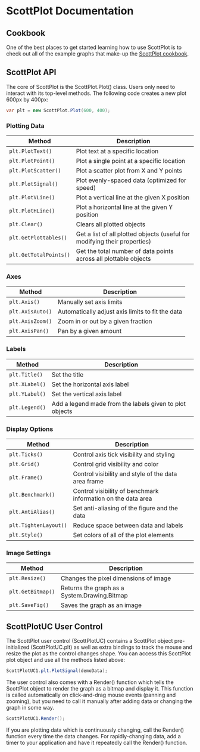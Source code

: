 # ScottPlot Documentation

## Cookbook
One of the best places to get started learning how to use ScottPlot is to check out all of the example graphs that make-up the [ScottPlot cookbook](cookbook).

## ScottPlot API
The core of ScottPlot is the ScottPlot.Plot() class. Users only need to interact with its top-level methods. The following code creates a new plot 600px by 400px:

```cs
var plt = new ScottPlot.Plot(600, 400);
```

### Plotting Data

Method | Description
---|---
`plt.PlotText()` | Plot text at a specific location
`plt.PlotPoint()` | Plot a single point at a specific location
`plt.PlotScatter()` | Plot a scatter plot from X and Y points
`plt.PlotSignal()` | Plot evenly-spaced data (optimized for speed)
`plt.PlotVLine()` | Plot a vertical line at the given X position
`plt.PlotHLine()` | Plot a horizontal line at the given Y position
`plt.Clear()` | Clears all plotted objects
`plt.GetPlottables()` | Get a list of all plotted objects (useful for modifying their properties)
`plt.GetTotalPoints()` | Get the total number of data points across all plottable objects

### Axes

Method | Description
---|---
`plt.Axis()` | Manually set axis limits
`plt.AxisAuto()` | Automatically adjust axis limits to fit the data
`plt.AxisZoom()` | Zoom in or out by a given fraction
`plt.AxisPan()` | Pan by a given amount

### Labels

Method | Description
---|---
`plt.Title()` | Set the title
`plt.XLabel()` | Set the horizontal axis label
`plt.YLabel()` | Set the vertical axis label
`plt.Legend()` | Add a legend made from the labels given to plot objects

### Display Options

Method | Description
---|---
`plt.Ticks()` | Control axis tick visibility and styling
`plt.Grid()` | Control grid visibility and color
`plt.Frame()` | Control visibility and style of the data area frame
`plt.Benchmark()` | Control visibility of benchmark information on the data area
`plt.AntiAlias()` | Set anti-aliasing of the figure and the data
`plt.TightenLayout()` | Reduce space between data and labels
`plt.Style()` | Set colors of all of the plot elements

### Image Settings

Method | Description
---|---
`plt.Resize()` | Changes the pixel dimensions of image
`plt.GetBitmap()` | Returns the graph as a System.Drawing.Bitmap
`plt.SaveFig()` | Saves the graph as an image

## ScottPlotUC User Control
The ScottPlot user control (ScottPlotUC) contains a ScottPlot object pre-initialized (ScottPlotUC.plt) as well as extra bindings to track the mouse and resize the plot as the control changes shape. You can access this ScottPlot plot object and use all the methods listed above:

```cs
ScottPlotUC1.plt.PlotSignal(demoData);
```

The user control also comes with a Render() function which tells the ScottPlot object to render the graph as a bitmap and display it. This function is called automatically on click-and-drag mouse events (panning and zooming), but you need to call it manually after adding data or changing the graph in some way.

```cs
ScottPlotUC1.Render();
```

If you are plotting data which is continuously changing, call the Render() function every time the data changes. For rapidly-changing data, add a timer to your application and have it repeatedly call the Render() function.